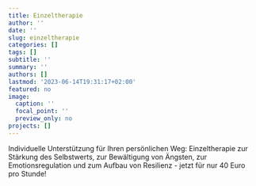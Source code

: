 ```yaml
---
title: Einzeltherapie
author: ''
date: ''
slug: einzeltherapie
categories: []
tags: []
subtitle: ''
summary: ''
authors: []
lastmod: '2023-06-14T19:31:17+02:00'
featured: no
image:
  caption: ''
  focal_point: ''
  preview_only: no
projects: []
---
```

Individuelle Unterstützung für Ihren persönlichen Weg: Einzeltherapie zur Stärkung des Selbstwerts, zur Bewältigung von Ängsten, zur Emotionsregulation und zum Aufbau von Resilienz - jetzt für nur 40 Euro pro Stunde!